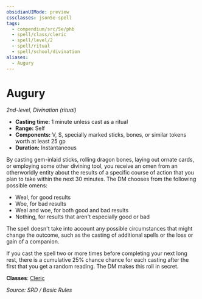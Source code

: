 ```yaml
---
obsidianUIMode: preview
cssclasses: json5e-spell
tags:
  - compendium/src/5e/phb
  - spell/class/cleric
  - spell/level/2
  - spell/ritual
  - spell/school/divination
aliases:
  - Augury
---
```

# Augury
*2nd-level, Divination (ritual)*  

- **Casting time:** 1 minute unless cast as a ritual
- **Range:** Self
- **Components:** V, S, specially marked sticks, bones, or similar tokens worth at least 25 gp
- **Duration:** Instantaneous

By casting gem-inlaid sticks, rolling dragon bones, laying out ornate cards, or employing some other divining tool, you receive an omen from an otherworldly entity about the results of a specific course of action that you plan to take within the next 30 minutes. The DM chooses from the following possible omens:

- Weal, for good results  
- Woe, for bad results  
- Weal and woe, for both good and bad results  
- Nothing, for results that aren't especially good or bad  

The spell doesn't take into account any possible circumstances that might change the outcome, such as the casting of additional spells or the loss or gain of a companion.

If you cast the spell two or more times before completing your next long rest, there is a cumulative 25% chance chance for each casting after the first that you get a random reading. The DM makes this roll in secret.

**Classes**: [Cleric](cleric.md)

*Source: SRD / Basic Rules*